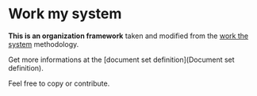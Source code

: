 # Work my system

**This is an organization framework** taken and modified from the [work the system](http://www.workthesystem.com/) methodology.

Get more informations at the [document set definition](Document set definition).

Feel free to copy or contribute.
